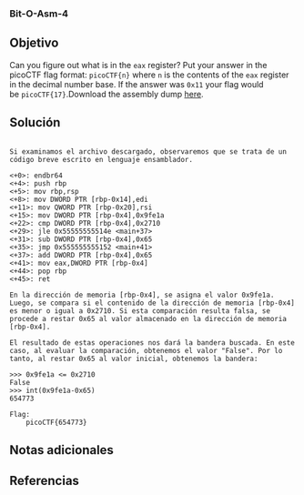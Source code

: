 ### Bit-O-Asm-4
## Objetivo
Can you figure out what is in the `eax` register? Put your answer in the picoCTF flag format: `picoCTF{n}` where `n` is the contents of the `eax` register in the decimal number base. If the answer was `0x11` your flag would be `picoCTF{17}`.Download the assembly dump [here](https://artifacts.picoctf.net/c/511/disassembler-dump0_d.txt).
## Solución 
```shell
  
Si examinamos el archivo descargado, observaremos que se trata de un código breve escrito en lenguaje ensamblador.

<+0>: endbr64 
<+4>: push rbp 
<+5>: mov rbp,rsp 
<+8>: mov DWORD PTR [rbp-0x14],edi 
<+11>: mov QWORD PTR [rbp-0x20],rsi 
<+15>: mov DWORD PTR [rbp-0x4],0x9fe1a 
<+22>: cmp DWORD PTR [rbp-0x4],0x2710 
<+29>: jle 0x55555555514e <main+37> 
<+31>: sub DWORD PTR [rbp-0x4],0x65 
<+35>: jmp 0x555555555152 <main+41> 
<+37>: add DWORD PTR [rbp-0x4],0x65 
<+41>: mov eax,DWORD PTR [rbp-0x4] 
<+44>: pop rbp 
<+45>: ret

En la dirección de memoria [rbp-0x4], se asigna el valor 0x9fe1a. Luego, se compara si el contenido de la dirección de memoria [rbp-0x4] es menor o igual a 0x2710. Si esta comparación resulta falsa, se procede a restar 0x65 al valor almacenado en la dirección de memoria [rbp-0x4].

El resultado de estas operaciones nos dará la bandera buscada. En este caso, al evaluar la comparación, obtenemos el valor "False". Por lo tanto, al restar 0x65 al valor inicial, obtenemos la bandera:

>>> 0x9fe1a <= 0x2710 
False 
>>> int(0x9fe1a-0x65) 
654773

Flag:
	picoCTF{654773}
```
## Notas adicionales

## Referencias